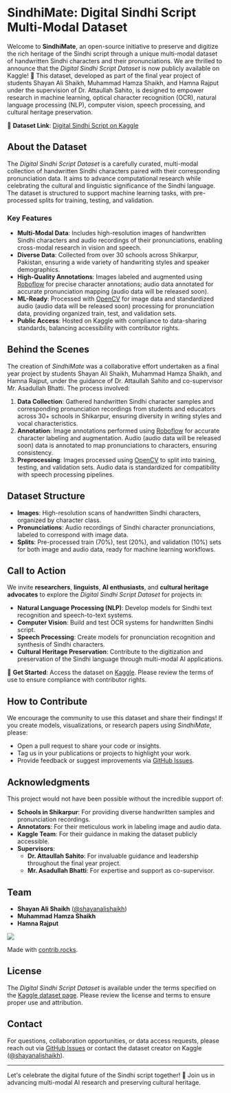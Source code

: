 # SindhiMate: Digital Sindhi Script Multi-Modal Dataset

Welcome to **SindhiMate**, an open-source initiative to preserve and digitize the rich heritage of the Sindhi script through a unique multi-modal dataset of handwritten Sindhi characters and their pronunciations. We are thrilled to announce that the *Digital Sindhi Script Dataset* is now publicly available on Kaggle! 🎉 This dataset, developed as part of the final year project of students Shayan Ali Shaikh, Muhammad Hamza Shaikh, and Hamna Rajput under the supervision of Dr. Attaullah Sahito, is designed to empower research in machine learning, optical character recognition (OCR), natural language processing (NLP), computer vision, speech processing, and cultural heritage preservation.

🔗 **Dataset Link**: [Digital Sindhi Script on Kaggle](https://www.kaggle.com/datasets/shayanalishaikh/digital-sindhi-script)

## About the Dataset

The *Digital Sindhi Script Dataset* is a carefully curated, multi-modal collection of handwritten Sindhi characters paired with their corresponding pronunciation data. It aims to advance computational research while celebrating the cultural and linguistic significance of the Sindhi language. The dataset is structured to support machine learning tasks, with pre-processed splits for training, testing, and validation.

### Key Features

- **Multi-Modal Data**: Includes high-resolution images of handwritten Sindhi characters and audio recordings of their pronunciations, enabling cross-modal research in vision and speech.
- **Diverse Data**: Collected from over 30 schools across Shikarpur, Pakistan, ensuring a wide variety of handwriting styles and speaker demographics.
- **High-Quality Annotations**: Images labeled and augmented using [Roboflow](https://roboflow.com/) for precise character annotations; audio data annotated for accurate pronunciation mapping (audio data will be released soon).
- **ML-Ready**: Processed with [OpenCV](https://opencv.org/) for image data and standardized audio (audio data will be released soon) processing for pronunciation data, providing organized train, test, and validation sets.
- **Public Access**: Hosted on Kaggle with compliance to data-sharing standards, balancing accessibility with contributor rights.

## Behind the Scenes

The creation of *SindhiMate* was a collaborative effort undertaken as a final year project by students Shayan Ali Shaikh, Muhammad Hamza Shaikh, and Hamna Rajput, under the guidance of Dr. Attaullah Sahito and co-supervisor Mr. Asadullah Bhatti. The process involved:

1. **Data Collection**: Gathered handwritten Sindhi character samples and corresponding pronunciation recordings from students and educators across 30+ schools in Shikarpur, ensuring diversity in writing styles and vocal characteristics.
2. **Annotation**: Image annotations performed using [Roboflow](https://roboflow.com/) for accurate character labeling and augmentation. Audio (audio data will be released soon) data is annotated to map pronunciations to characters, ensuring consistency.
3. **Preprocessing**: Images processed using [OpenCV](https://opencv.org/) to split into training, testing, and validation sets. Audio data is standardized for compatibility with speech processing pipelines.

## Dataset Structure

- **Images**: High-resolution scans of handwritten Sindhi characters, organized by character class.
- **Pronunciations**: Audio recordings of Sindhi character pronunciations, labeled to correspond with image data.
- **Splits**: Pre-processed train (70%), test (20%), and validation (10%) sets for both image and audio data, ready for machine learning workflows.

## Call to Action

We invite **researchers**, **linguists**, **AI enthusiasts**, and **cultural heritage advocates** to explore the *Digital Sindhi Script Dataset* for projects in:

- **Natural Language Processing (NLP)**: Develop models for Sindhi text recognition and speech-to-text systems.
- **Computer Vision**: Build and test OCR systems for handwritten Sindhi script.
- **Speech Processing**: Create models for pronunciation recognition and synthesis of Sindhi characters.
- **Cultural Heritage Preservation**: Contribute to the digitization and preservation of the Sindhi language through multi-modal AI applications.

📢 **Get Started**: Access the dataset on [Kaggle](https://www.kaggle.com/datasets/shayanalishaikh/digital-sindhi-script). Please review the terms of use to ensure compliance with contributor rights.

## How to Contribute

We encourage the community to use this dataset and share their findings! If you create models, visualizations, or research papers using *SindhiMate*, please:

- Open a pull request to share your code or insights.
- Tag us in your publications or projects to highlight your work.
- Provide feedback or suggest improvements via [GitHub Issues](https://github.com/attaullah/SindhiMate/issues).

## Acknowledgments

This project would not have been possible without the incredible support of:

- **Schools in Shikarpur**: For providing diverse handwritten samples and pronunciation recordings.
- **Annotators**: For their meticulous work in labeling image and audio data.
- **Kaggle Team**: For their guidance in making the dataset publicly accessible.
- **Supervisors**:
  - **Dr. Attaullah Sahito**: For invaluable guidance and leadership throughout the final year project.
  - **Mr. Asadullah Bhatti**: For expertise and support as co-supervisor.

## Team

- **Shayan Ali Shaikh** ([@shayanalishaikh](https://www.kaggle.com/shayanalishaikh))
- **Muhammad Hamza Shaikh**
- **Hamna Rajput**

<a href="https://github.com/attaullah/SindhiMate/graphs/contributors">
  <img src="https://contrib.rocks/image?repo=attaullah/SindhiMate" />
</a>

Made with [contrib.rocks](https://contrib.rocks).

## License

The *Digital Sindhi Script Dataset* is available under the terms specified on the [Kaggle dataset page](https://www.kaggle.com/datasets/shayanalishaikh/digital-sindhi-script). Please review the license and terms to ensure proper use and attribution.

## Contact

For questions, collaboration opportunities, or data access requests, please reach out via [GitHub Issues](https://github.com/attaullah/SindhiMate/issues) or contact the dataset creator on Kaggle ([@shayanalishaikh](https://www.kaggle.com/shayanalishaikh)).

---

Let's celebrate the digital future of the Sindhi script together! 🌟 Join us in advancing multi-modal AI research and preserving cultural heritage.
